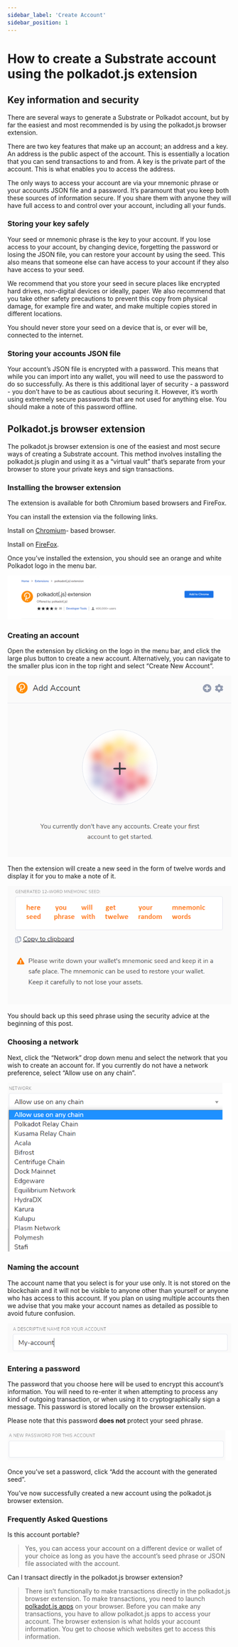 ```yaml
---
sidebar_label: 'Create Account'
sidebar_position: 1
---
```


# How to create a Substrate account using the polkadot.js extension

## Key information and security

There are several ways to generate a Substrate or Polkadot account, but by far the easiest and most recommended is by using the polkadot.js browser extension.

There are two key features that make up an account; an address and a key. An address is the public aspect of the account. This is essentially a location that you can send transactions to and from. A key is the private part of the account. This is what enables you to access the address.

The only ways to access your account are via your mnemonic phrase or your accounts JSON file and a password. It’s paramount that you keep both these sources of information secure. If you share them with anyone they will have full access to and control over your account, including all your funds.

### Storing your key safely

Your seed or mnemonic phrase is the key to your account. If you lose access to your account, by changing device, forgetting the password or losing the JSON file, you can restore your account by using the seed. This also means that someone else can have access to your account if they also have access to your seed.

We recommend that you store your seed in secure places like encrypted hard drives, non-digital devices or ideally, paper. We also recommend that you take other safety precautions to prevent this copy from physical damage, for example fire and water, and make multiple copies stored in different locations.

You should never store your seed on a device that is, or ever will be, connected to the internet.

### Storing your accounts JSON file

Your account’s JSON file is encrypted with a password. This means that while you can import into any wallet, you will need to use the password to do so successfully. As there is this additional layer of security - a password - you don’t have to be as cautious about securing it. However, it’s worth using extremely secure passwords that are not used for anything else. You should make a note of this password offline.

## Polkadot.js browser extension

The polkadot.js browser extension is one of the easiest and most secure ways of creating a Substrate account. This method involves installing the polkadot.js plugin and using it as a “virtual vault” that’s separate from your browser to store your private keys and sign transactions.

### Installing the browser extension

The extension is available for both Chromium based browsers and FireFox.

You can install the extension via the following links.

Install on [Chromium](https://chrome.google.com/webstore/detail/polkadot%7Bjs%7D-extension/mopnmbcafieddcagagdcbnhejhlodfdd?hl=en)- based browser.

Install on [FireFox](https://addons.mozilla.org/en-US/firefox/addon/polkadot-js-extension).

Once you’ve installed the extension, you should see an orange and white Polkadot logo in the menu bar.

![img alt](./img/create-account-1.png)

### Creating an account

Open the extension by clicking on the logo in the menu bar, and click the large plus button to create a new account. Alternatively, you can navigate to the smaller plus icon in the top right and select “Create New Account”.

![img alt](./img/create-account-2.png)

Then the extension will create a new seed in the form of twelve words and display it for you to make a note of it.

![img alt](./img/create-account-3_.png)

You should back up this seed phrase using the security advice at the beginning of this post.

### Choosing a network

Next, click the “Network” drop down menu and select the network that you wish to create an account for. If you currently do not have a network preference, select “Allow use on any chain”.

![img alt](./img/create-account-3.png)

### Naming the account

The account name that you select is for your use only. It is not stored on the blockchain and it will not be visible to anyone other than yourself or anyone who has access to this account. If you plan on using multiple accounts then we advise that you make your account names as detailed as possible to avoid future confusion.

![img alt](./img/create-account-4.png)

### Entering a password

The password that you choose here will be used to encrypt this account’s information. You will need to re-enter it when attempting to process any kind of outgoing transaction, or when using it to cryptographically sign a message. This password is stored locally on the browser extension. 

Please note that this password **does not** protect your seed phrase.

![img alt](./img/create-account-5.png)

Once you’ve set a password, click “Add the account with the generated seed”.

You’ve now successfully created a new account using the polkadot.js browser extension.

### Frequently Asked Questions

Is this account portable?

> Yes, you can access your account on a different device or wallet of your choice as long as you have the account’s seed
> phrase or JSON file associated with the account. 

Can I transact directly in the polkadot.js browser extension?

> There isn’t functionally to make transactions directly in the polkadot.js browser extension. To make transactions, you need to launch [polkadot.js apps](https://polkadot.js.org/apps/#/explorer) on your 
> browser. Before you can make any transactions, you have to allow polkadot.js 
> apps to access your account. The browser extension is what holds your account information. You get to choose which 
> websites get to access this information.